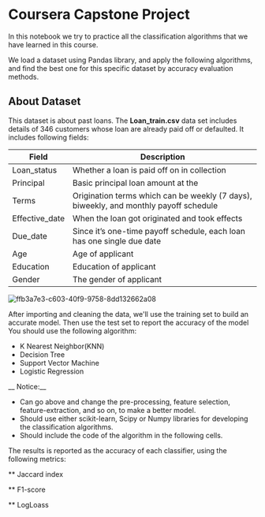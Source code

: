 # Coursera Capstone Project
In this notebook we try to practice all the classification algorithms that we have learned in this course.

We load a dataset using Pandas library, and apply the following algorithms, and find the best one for this specific dataset by accuracy evaluation methods.

## About Dataset
This dataset is about past loans. The **Loan_train.csv** data set includes details of 346 customers whose loan are already paid off or defaulted. It includes following fields:

| Field          | Description                                                                           |
| -------------- | ------------------------------------------------------------------------------------- |
| Loan_status    | Whether a loan is paid off on in collection                                           |
| Principal      | Basic principal loan amount at the                                                    |
| Terms          | Origination terms which can be weekly (7 days), biweekly, and monthly payoff schedule |
| Effective_date | When the loan got originated and took effects                                         |
| Due_date       | Since it’s one-time payoff schedule, each loan has one single due date                |
| Age            | Age of applicant                                                                      |
| Education      | Education of applicant                                                                |
| Gender         | The gender of applicant                                                               |


![ffb3a7e3-c603-40f9-9758-8dd132662a08](https://user-images.githubusercontent.com/110522512/199631622-3580ca48-4bd9-496f-a566-a04360105960.png)

After importing and cleaning the data, we'll use the training set to build an accurate model. Then use the test set to report the accuracy of the model
You should use the following algorithm:

*   K Nearest Neighbor(KNN)
*   Decision Tree
*   Support Vector Machine
*   Logistic Regression

\__ Notice:\__

*   Can go above and change the pre-processing, feature selection, feature-extraction, and so on, to make a better model.
*   Should use either scikit-learn, Scipy or Numpy libraries for developing the classification algorithms.
*   Should include the code of the algorithm in the following cells.


The results is reported as the accuracy of each classifier, using the following metrics:

** Jaccard index

** F1-score

** LogLoass

